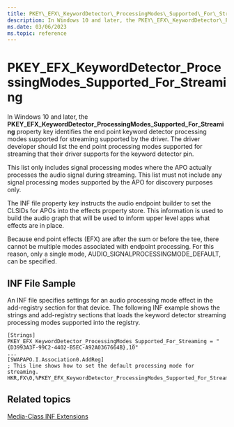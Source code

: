 ```yaml
---
title: PKEY\_EFX\_KeywordDetector\_ProcessingModes\_Supported\_For\_Streaming
description: In Windows 10 and later, the PKEY\_EFX\_KeywordDetector\_ProcessingModes\_Supported\_For\_Streaming property key identifies the end point keyword detector processing modes supported for streaming supported by the driver.
ms.date: 03/06/2023
ms.topic: reference
---
```



# PKEY\_EFX\_KeywordDetector\_ProcessingModes\_Supported\_For\_Streaming


In Windows 10 and later, the **PKEY\_EFX\_KeywordDetector\_ProcessingModes\_Supported\_For\_Streaming** property key identifies the end point keyword detector processing modes supported for streaming supported by the driver. The driver developer should list the end point processing modes supported for streaming that their driver supports for the keyword detector pin.

This list only includes signal processing modes where the APO actually processes the audio signal during streaming. This list must not include any signal processing modes supported by the APO for discovery purposes only.

The INF file property key instructs the audio endpoint builder to set the CLSIDs for APOs into the effects property store. This information is used to build the audio graph that will be used to inform upper level apps what effects are in place.

Because end point effects (EFX) are after the sum or before the tee, there cannot be multiple modes associated with endpoint processing. For this reason, only a single mode, AUDIO\_SIGNALPROCESSINGMODE\_DEFAULT, can be specified.

## <span id="INF_File_Sample"></span><span id="inf_file_sample"></span><span id="INF_FILE_SAMPLE"></span>INF File Sample


An INF file specifies settings for an audio processing mode effect in the add-registry section for that device. The following INF example shows the strings and add-registry sections that loads the keyword detector streaming processing modes supported into the registry.

```inf
[Strings]
PKEY_EFX_KeywordDetector_ProcessingModes_Supported_For_Streaming = "{D3993A3F-99C2-4402-B5EC-A92A0367664B},10"
...
[SWAPAPO.I.Association0.AddReg]
; This line shows how to set the default processing mode for streaming.
HKR,FX\0,%PKEY_EFX_KeywordDetector_ProcessingModes_Supported_For_Streaming%,0x00010000,%AUDIO_SIGNALPROCESSINGMODE_DEFAULT%
```

## Related topics


[Media-Class INF Extensions](media-class-inf-extensions.md)

 

 






